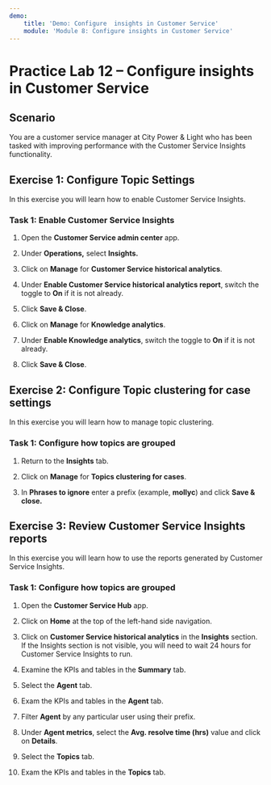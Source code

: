 ```yaml
---
demo:
    title: 'Demo: Configure  insights in Customer Service'
    module: 'Module 8: Configure insights in Customer Service'
---
```


# Practice Lab 12 – Configure insights in Customer Service 

## Scenario

You are a customer service manager at City Power & Light who has been tasked with improving performance with the Customer Service Insights functionality.

## Exercise 1: Configure Topic Settings

In this exercise you will learn how to enable Customer Service Insights. 

### Task 1: Enable Customer Service Insights

1.  Open the **Customer Service admin center** app.

2.  Under **Operations,** select **Insights.**

3.  Click on **Manage** for **Customer Service historical analytics**.

4.  Under **Enable Customer Service historical analytics report**, switch the toggle to **On** if it is not already.

5.  Click **Save & Close**.

8.  Click on **Manage** for **Knowledge analytics**.

9.  Under **Enable Knowledge analytics**, switch the toggle to **On** if it is not already.

10. Click **Save & Close**.

## Exercise 2: Configure Topic clustering for case settings

In this exercise you will learn how to manage topic clustering.

### Task 1: Configure how topics are grouped

1.  Return to the **Insights** tab.

5.  Click on **Manage** for **Topics clustering for cases**.

6.  In **Phrases to ignore** enter a prefix (example, **mollyc**) and click **Save & close.**

## Exercise 3: Review Customer Service Insights reports

In this exercise you will learn how to use the reports generated by Customer Service Insights.

### Task 1: Configure how topics are grouped

1.  Open the **Customer Service Hub** app.

2.  Click on **Home** at the top of the left-hand side navigation.

3.  Click on **Customer Service historical analytics** in the **Insights** section. If the Insights section is not visible, you will need to wait 24 hours for Customer Service Insights to run.

4.  Examine the KPIs and tables in the **Summary** tab.

5.  Select the **Agent** tab.

6.  Exam the KPIs and tables in the **Agent** tab.

7.  Filter **Agent** by any particular user using their prefix.

8.  Under **Agent metrics**, select the **Avg. resolve time (hrs)** value and click on **Details**.

9.  Select the **Topics** tab.

10.  Exam the KPIs and tables in the **Topics** tab.

